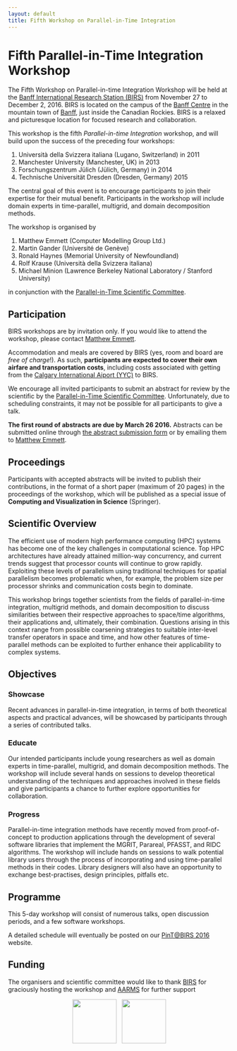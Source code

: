 ```yaml
---
layout: default
title: Fifth Workshop on Parallel-in-Time Integration
---
```


# Fifth Parallel-in-Time Integration Workshop

The Fifth Workshop on Parallel-in-time Integration Workshop will be
held at the [Banff International Research Station (BIRS)][BIRS] from
November 27 to December 2, 2016.  BIRS is located on the campus of the
[Banff Centre][BANFFCENTRE] in the mountain town of [Banff][Banff],
just inside the Canadian Rockies.  BIRS is a relaxed and picturesque
location for focused research and collaboration.

This workshop is the fifth *Parallel-in-time Integration* workshop,
and will build upon the success of the preceding four workshops:

1. Università della Svizzera italiana (Lugano, Switzerland) in 2011
2. Manchester University (Manchester, UK) in 2013
3. Forschungszentrum Jülich (Jülich, Germany) in 2014
4. Technische Universität Dresden (Dresden, Germany) 2015

The central goal of this event is to encourage participants to join
their expertise for their mutual benefit.  Participants in the
workshop will include domain experts in time-parallel, multigrid, and
domain decomposition methods.

The workshop is organised by

1. Matthew Emmett (Computer Modelling Group Ltd.)
2. Martin Gander (Université de Genève)
3. Ronald Haynes (Memorial University of Newfoundland)
4. Rolf Krause (Università della Svizzera italiana)
5. Michael Minion (Lawrence Berkeley National Laboratory / Stanford University)

in conjunction with the [Parallel-in-Time Scientific Committee][PINTSC].

## Participation

BIRS workshops are by invitation only.  If you would like to attend
the workshop, please contact [Matthew
Emmett](mailto:memmett@gmail.com).

Accommodation and meals are covered by BIRS (yes, room and board are
*free of charge*!).  As such, **participants are expected to cover their
own airfare and transportation costs**, including costs associated with
getting from the [Calgary International Aiport (YYC)][YYC] to BIRS.

We encourage all invited participants to submit an abstract for review
by the scientific by the [Parallel-in-Time Scientific
Committee][PINTSC]. Unfortunately, due to scheduling constraints, it
may not be possible for all participants to give a talk.

**The first round of abstracts are due by March 26 2016.** Abstracts
can be submitted online through [the abstract submission
form][ABSTRACTS] or by emailing them to [Matthew
Emmett](mailto:memmett@gmail.com).

## Proceedings

Participants with accepted abstracts will be invited to publish their
contributions, in the format of a short paper (maximum of 20 pages) in
the proceedings of the workshop, which will be published as a special
issue of **Computing and Visualization in Science** (Springer).

## Scientific Overview

The efficient use of modern high performance computing (HPC) systems
has become one of the key challenges in computational science.  Top
HPC architectures have already attained million-way concurrency, and
current trends suggest that processor counts will continue to grow
rapidly.  Exploiting these levels of parallelism using traditional
techniques for spatial parallelism becomes problematic when, for
example, the problem size per processor shrinks and communication
costs begin to dominate.

This workshop brings together scientists from the fields of
parallel-in-time integration, multigrid methods, and domain
decomposition to discuss similarities between their respective
approaches to space/time algorithms, their applications and,
ultimately, their combination.  Questions arising in this context
range from possible coarsening strategies to suitable inter-level
transfer operators in space and time, and how other features of
time-parallel methods can be exploited to further enhance their
applicability to complex systems.

## Objectives

### Showcase

Recent advances in parallel-in-time integration, in terms of both
theoretical aspects and practical advances, will be showcased by
participants through a series of contributed talks.

### Educate

Our intended participants include young researchers as well as domain
experts in time-parallel, multigrid, and domain decomposition methods.
The workshop will include several hands on sessions to develop
theoretical understanding of the techniques and approaches involved in
these fields and give participants a chance to further explore
opportunities for collaboration.

### Progress

Parallel-in-time integration methods have recently moved from
proof-of-concept to production applications through the development of
several software libraries that implement the MGRIT, Parareal, PFASST,
and RIDC algorithms.  The workshop will include hands on sessions to
walk potential library users through the process of incorporating and
using time-parallel methods in their codes.  Library designers will
also have an opportunity to exchange best-practises, design
principles, pitfalls etc.


## Programme


This 5-day workshop will consist of numerous talks, open discussion
periods, and a few software workshops.

A detailed schedule will eventually be posted on our [PinT@BIRS
2016][PINT16BIRS] website.


## Funding


The organisers and scientific committee would like to thank
[BIRS][BIRS] for graciously hosting the workshop and [AARMS][AARMS]
for further support

<center markdown="0">
<a href="http://www.birs.ca/" style="text-decoration:none;"><img width="100px" src="http://www.birs.ca/~nassif/image/birs_logo.jpg"/></a>&nbsp;&nbsp;
<a href="https://aarms.math.ca/" style="text-decoration:none;"><img width="100px" src="https://aarms.math.ca/wp-content/themes/stargazer-child/aarmslogo.png"/></a>
</center>

[Banff]: https://www.banff.ca/
[BIRS]: http://www.birs.ca/
[PINT16BIRS]: http://www.birs.ca/events/2016/5-day-workshops/16w5030
[BANFFCENTRE]: https://www.banffcentre.ca/
[YYC]: http://www.yyc.com/
[PINTSC]: http://www.parallelintime.org/events/2015/06/26/sc-election-result.html
[AARMS]: https://aarms.math.ca/
[ABSTRACTS]: https://docs.google.com/forms/d/1wj7wnrhe6u4hVl2552oUrSBWb7vRkHUjZsAqBu135Qw/viewform

